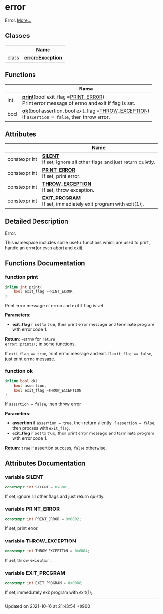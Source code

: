 

# error

Error.  [More...](#detailed-description)

## Classes

|                | Name           |
| -------------- | -------------- |
| class | **[error::Exception](/Classes/error::Exception)**  |

## Functions

|                | Name           |
| -------------- | -------------- |
| int | **[print](/Namespaces/error#function-print)**(bool exit_flag =<a href="/Namespaces/error#variable-print-error">PRINT_ERROR</a>)<br>Print error message of errno and exit if flag is set.  |
| bool | **[ok](/Namespaces/error#function-ok)**(bool assertion, bool exit_flag =<a href="/Namespaces/error#variable-throw-exception">THROW_EXCEPTION</a>)<br>If <code>assertion = false</code>, then throw error.  |

## Attributes

|                | Name           |
| -------------- | -------------- |
| constexpr int | **[SILENT](/Namespaces/error#variable-silent)** <br>If set, ignore all other flags and just return quietly.  |
| constexpr int | **[PRINT_ERROR](/Namespaces/error#variable-print_error)** <br>If set, print error.  |
| constexpr int | **[THROW_EXCEPTION](/Namespaces/error#variable-throw_exception)** <br>If set, throw exception.  |
| constexpr int | **[EXIT_PROGRAM](/Namespaces/error#variable-exit_program)** <br>If set, immediately exit program with exit(1);.  |

## Detailed Description

Error. 

This namespace includes some useful functions which are used to print, handle an error(or even abort and exit). 


## Functions Documentation

### function print

```cpp
inline int print(
    bool exit_flag =PRINT_ERROR
)
```

Print error message of errno and exit if flag is set. 

**Parameters**: 

  * **exit_flag** if set to true, then print error message and terminate program with error code 1. 


**Return**: -errno for <code>return <a href="/Namespaces/error#function-print">error::print()</a>;</code> in some functions. 

If <code>exit&#95;flag == true</code>, print errno message and exit. If <code>exit&#95;flag == false</code>, just print errno message.


### function ok

```cpp
inline bool ok(
    bool assertion,
    bool exit_flag =THROW_EXCEPTION
)
```

If <code>assertion = false</code>, then throw error. 

**Parameters**: 

  * **assertion** if <code>assertion = true</code>, then return silently. if <code>assertion = false</code>, then process with <code>exit&#95;flag</code>. 
  * **exit_flag** if set to true, then print error message and terminate program with error code 1. 


**Return**: <code>true</code> if assertion success, <code>false</code> otherwise. 


## Attributes Documentation

### variable SILENT

```cpp
constexpr int SILENT = 0x0001;
```

If set, ignore all other flags and just return quietly. 

### variable PRINT_ERROR

```cpp
constexpr int PRINT_ERROR = 0x0002;
```

If set, print error. 

### variable THROW_EXCEPTION

```cpp
constexpr int THROW_EXCEPTION = 0x0004;
```

If set, throw exception. 

### variable EXIT_PROGRAM

```cpp
constexpr int EXIT_PROGRAM = 0x0008;
```

If set, immediately exit program with exit(1);. 




-------------------------------

Updated on 2021-10-16 at 21:43:54 +0900